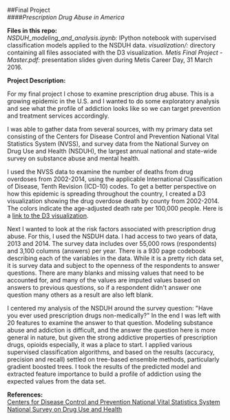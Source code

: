 ##Final Project  
####*Prescription Drug Abuse in America*  

**Files in this repo:**  
*NSDUH_modeling_and_analysis.ipynb:*  IPython notebook with supervised classification models applied to the NSDUH data.
*visualization/:*  directory containing all files associated with the D3 visualization.
*Metis Final Project - Master.pdf:*  presentation slides given during Metis Career Day, 31 March 2016.  

**Project Description:**  

For my final project I chose to examine prescription drug abuse.  This is a growing epidemic in the U.S. and I wanted to do some exploratory analysis and see what the profile of addiction looks like so we can target prevention and treatment services accordingly.  

I was able to gather data from several sources, with my primary data set consisting of the Centers for Disease Control and Prevention National Vital Statistics System (NVSS), and survey data from the National Survey on Drug Use and Health (NSDUH), the largest annual national and state-wide survey on substance abuse and mental health.  

I used the NVSS data to examine the number of deaths from drug overdoses from 2002-2014, using the applicable International Classification of Disease, Tenth Revision (ICD-10) codes.  To get a better perspective on how this epidemic is spreading throughout the country, I created a D3 visualization showing the drug overdose death by county from 2002-2014.  The colors indicate the age-adjusted death rate per 100,000 people.  Here is a [link to the D3 visualization](http://rawgit.com/jasonsyp/metis-datascience/master/projects/final/visualization/index.html).

Next I wanted to look at the risk factors associated with prescription drug abuse.  For this, I used the NSDUH data.  I had access to two years of data, 2013 and 2014.  The survey data includes over 55,000 rows (respondents) and 3,100 columns (answers) per year.  There is a 930 page codebook describing each of the variables in the data.  While it is a pretty rich data set, it is survey data and subject to the openness of the respondents to answer questions.  There are many blanks and missing values that need to be accounted for, and many of the values are imputed values based on answers to previous questions, so if a respondent didn't answer one question many others as a result are also left blank.  

I centered my analysis of the NSDUH around the survey question: "Have you ever used prescription drugs non-medically?"  In the end I was left with 20 features to examine the answer to that question.  Modeling substance abuse and addiction is  difficult, and the answer the question here is more general in nature, but given the strong addictive properties of prescription drugs, opioids especially, it was a place to start.  I applied various supervised classification algorithms, and based on the results (accuracy, precision and recall) settled on tree-based ensemble methods, particularly gradient boosted trees.  I took the results of the predicted model and extracted feature importance to build a profile of addiction using the expected values from the data set.  

**References:**  
[Centers for Disease Control and Prevention National Vital Statistics System](http://www.cdc.gov/nchs/data_access/vitalstatsonline.htm#Mortality_Multiple)  
[National Survey on Drug Use and Health](https://nsduhweb.rti.org/respweb/homepage.cfm)  
